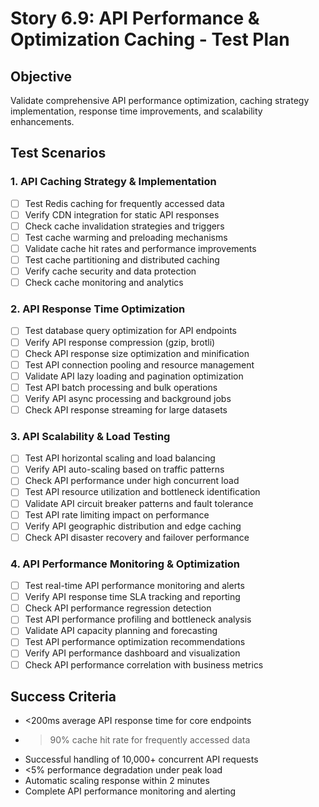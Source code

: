 # Story 6.9: API Performance & Optimization Caching - Test Plan

## Objective
Validate comprehensive API performance optimization, caching strategy implementation, response time improvements, and scalability enhancements.

## Test Scenarios

### 1. API Caching Strategy & Implementation
- [ ] Test Redis caching for frequently accessed data
- [ ] Verify CDN integration for static API responses
- [ ] Check cache invalidation strategies and triggers
- [ ] Test cache warming and preloading mechanisms
- [ ] Validate cache hit rates and performance improvements
- [ ] Test cache partitioning and distributed caching
- [ ] Verify cache security and data protection
- [ ] Check cache monitoring and analytics

### 2. API Response Time Optimization
- [ ] Test database query optimization for API endpoints
- [ ] Verify API response compression (gzip, brotli)
- [ ] Check API response size optimization and minification
- [ ] Test API connection pooling and resource management
- [ ] Validate API lazy loading and pagination optimization
- [ ] Test API batch processing and bulk operations
- [ ] Verify API async processing and background jobs
- [ ] Check API response streaming for large datasets

### 3. API Scalability & Load Testing
- [ ] Test API horizontal scaling and load balancing
- [ ] Verify API auto-scaling based on traffic patterns
- [ ] Check API performance under high concurrent load
- [ ] Test API resource utilization and bottleneck identification
- [ ] Validate API circuit breaker patterns and fault tolerance
- [ ] Test API rate limiting impact on performance
- [ ] Verify API geographic distribution and edge caching
- [ ] Check API disaster recovery and failover performance

### 4. API Performance Monitoring & Optimization
- [ ] Test real-time API performance monitoring and alerts
- [ ] Verify API response time SLA tracking and reporting
- [ ] Check API performance regression detection
- [ ] Test API performance profiling and bottleneck analysis
- [ ] Validate API capacity planning and forecasting
- [ ] Test API performance optimization recommendations
- [ ] Verify API performance dashboard and visualization
- [ ] Check API performance correlation with business metrics

## Success Criteria
- <200ms average API response time for core endpoints
- >90% cache hit rate for frequently accessed data
- Successful handling of 10,000+ concurrent API requests
- <5% performance degradation under peak load
- Automatic scaling response within 2 minutes
- Complete API performance monitoring and alerting